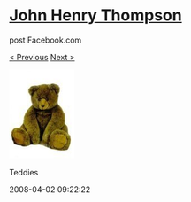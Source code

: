 # [John Henry Thompson](../README.md)
post Facebook.com

[< Previous](2008-04-02-11.md) [Next >](2008-04-02-13.md)

[![](../media/2008-04-02/Teddies-11.jpg)](../README.md)

Teddies

2008-04-02 09:22:22